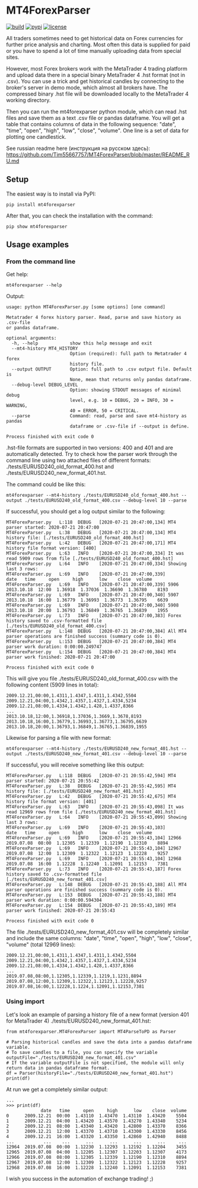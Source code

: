 # MT4ForexParser

[![build](https://travis-ci.org/Tim55667757/MT4ForexParser.svg?branch=master)](https://travis-ci.org/Tim55667757/MT4ForexParser)
[![pypi](https://img.shields.io/pypi/v/MT4ForexParser.svg)](https://pypi.python.org/pypi/MT4ForexParser)
[![license](https://img.shields.io/pypi/l/MT4ForexParser.svg)](https://github.com/Tim55667757/MT4ForexParser/blob/master/LICENSE)

All traders sometimes need to get historical data on Forex currencies for further price analysis and charting. Most often this data is supplied for paid or you have to spend a lot of time manually uploading data from special sites.

However, most Forex brokers work with the MetaTrader 4 trading platform and upload data there in a special binary MetaTrader 4 .hst format (not in .csv). You can use a trick and get historical candles by connecting to the broker's server in demo mode, which almost all brokers have. The compressed binary .hst file will be downloaded locally to the MetaTrader 4 working directory.

Then you can run the mt4forexparser python module, which can read .hst files and save them as a text .csv file or pandas dataframe. You will get a table that contains columns of data in the following sequence: "date", "time", "open", "high", "low", "close", "volume". One line is a set of data for plotting one candlestick.

See russian readme here (инструкция на русском здесь): https://github.com/Tim55667757/MT4ForexParser/blob/master/README_RU.md


## Setup

The easiest way is to install via PyPI:
```commandline
pip install mt4forexparser
```

After that, you can check the installation with the command:
```commandline
pip show mt4forexparser
```


## Usage examples

### From the command line

Get help:
```commandline
mt4forexparser --help
```

Output:
```
usage: python MT4ForexParser.py [some options] [one command]

Metatrader 4 forex history parser. Read, parse and save history as .csv-file
or pandas dataframe.

optional arguments:
  -h, --help            show this help message and exit
  --mt4-history MT4_HISTORY
                        Option (required): full path to Metatrader 4 forex
                        history file.
  --output OUTPUT       Option: full path to .csv output file. Default is
                        None, mean that returns only pandas dataframe.
  --debug-level DEBUG_LEVEL
                        Option: showing STDOUT messages of minimal debug
                        level, e.g. 10 = DEBUG, 20 = INFO, 30 = WARNING,
                        40 = ERROR, 50 = CRITICAL.
  --parse               Command: read, parse and save mt4-history as pandas
                        dataframe or .csv-file if --output is define.

Process finished with exit code 0
```


.hst-file formats are supported in two versions: 400 and 401 and are automatically detected. Try to check how the parser work through the command line using two attached files of different formats: ./tests/EURUSD240_old_format_400.hst and ./tests/EURUSD240_new_format_401.hst.

The command could be like this:
```commandline
mt4forexparser --mt4-history ./tests/EURUSD240_old_format_400.hst --output ./tests/EURUSD240_old_format_400.csv --debug-level 10 --parse
```

If successful, you should get a log output similar to the following:
```
MT4ForexParser.py   L:118  DEBUG   [2020-07-21 20:47:00,134] MT4 parser started: 2020-07-21 20:47:00
MT4ForexParser.py   L:38   DEBUG   [2020-07-21 20:47:00,134] MT4 history file: [./tests/EURUSD240_old_format_400.hst]
MT4ForexParser.py   L:42   DEBUG   [2020-07-21 20:47:00,171] MT4 history file format version: [400]
MT4ForexParser.py   L:63   INFO    [2020-07-21 20:47:00,334] It was read 5909 rows from file [./tests/EURUSD240_old_format_400.hst]
MT4ForexParser.py   L:64   INFO    [2020-07-21 20:47:00,334] Showing last 3 rows:
MT4ForexParser.py   L:69   INFO    [2020-07-21 20:47:00,339]             date   time     open     high      low    close  volume
MT4ForexParser.py   L:69   INFO    [2020-07-21 20:47:00,339] 5906  2013.10.18  12:00  1.36918  1.37036  1.36690  1.36780    8193
MT4ForexParser.py   L:69   INFO    [2020-07-21 20:47:00,340] 5907  2013.10.18  16:00  1.36779  1.36993  1.36773  1.36795    6639
MT4ForexParser.py   L:69   INFO    [2020-07-21 20:47:00,340] 5908  2013.10.18  20:00  1.36793  1.36849  1.36765  1.36839    1955
MT4ForexParser.py   L:73   INFO    [2020-07-21 20:47:00,383] Forex history saved to .csv-formatted file [./tests/EURUSD240_old_format_400.csv]
MT4ForexParser.py   L:148  DEBUG   [2020-07-21 20:47:00,384] All MT4 parser operations are finished success (summary code is 0).
MT4ForexParser.py   L:153  DEBUG   [2020-07-21 20:47:00,384] MT4 parser work duration: 0:00:00.249747
MT4ForexParser.py   L:154  DEBUG   [2020-07-21 20:47:00,384] MT4 parser work finished: 2020-07-21 20:47:00

Process finished with exit code 0
```

This will give you file ./tests/EURUSD240_old_format_400.csv with the following content (5909 lines in total):
```
2009.12.21,00:00,1.4311,1.4347,1.4311,1.4342,5504
2009.12.21,04:00,1.4342,1.4357,1.4327,1.4334,5234
2009.12.21,08:00,1.4334,1.4342,1.428,1.4337,8366
...
2013.10.18,12:00,1.36918,1.37036,1.3669,1.3678,8193
2013.10.18,16:00,1.36779,1.36993,1.36773,1.36795,6639
2013.10.18,20:00,1.36793,1.36849,1.36765,1.36839,1955
```

Likewise for parsing a file with new format:
```commandline
mt4forexparser --mt4-history ./tests/EURUSD240_new_format_401.hst --output ./tests/EURUSD240_new_format_401.csv --debug-level 10 --parse
```

If successful, you will receive something like this output:
```
MT4ForexParser.py   L:118  DEBUG   [2020-07-21 20:55:42,594] MT4 parser started: 2020-07-21 20:55:42
MT4ForexParser.py   L:38   DEBUG   [2020-07-21 20:55:42,595] MT4 history file: [./tests/EURUSD240_new_format_401.hst]
MT4ForexParser.py   L:42   DEBUG   [2020-07-21 20:55:42,675] MT4 history file format version: [401]
MT4ForexParser.py   L:63   INFO    [2020-07-21 20:55:43,098] It was read 12969 rows from file [./tests/EURUSD240_new_format_401.hst]
MT4ForexParser.py   L:64   INFO    [2020-07-21 20:55:43,099] Showing last 3 rows:
MT4ForexParser.py   L:69   INFO    [2020-07-21 20:55:43,103]              date   time     open     high      low    close  volume
MT4ForexParser.py   L:69   INFO    [2020-07-21 20:55:43,104] 12966  2019.07.08  08:00  1.12305  1.12339  1.12190  1.12310    8894
MT4ForexParser.py   L:69   INFO    [2020-07-21 20:55:43,104] 12967  2019.07.08  12:00  1.12309  1.12322  1.12123  1.12228    9257
MT4ForexParser.py   L:69   INFO    [2020-07-21 20:55:43,104] 12968  2019.07.08  16:00  1.12228  1.12240  1.12091  1.12153    7381
MT4ForexParser.py   L:73   INFO    [2020-07-21 20:55:43,187] Forex history saved to .csv-formatted file [./tests/EURUSD240_new_format_401.csv]
MT4ForexParser.py   L:148  DEBUG   [2020-07-21 20:55:43,188] All MT4 parser operations are finished success (summary code is 0).
MT4ForexParser.py   L:153  DEBUG   [2020-07-21 20:55:43,188] MT4 parser work duration: 0:00:00.594304
MT4ForexParser.py   L:154  DEBUG   [2020-07-21 20:55:43,189] MT4 parser work finished: 2020-07-21 20:55:43

Process finished with exit code 0
```

The file ./tests/EURUSD240_new_format_401.csv will be completely similar and include the same columns: "date", "time", "open", "high", "low", "close", "volume" (total 12969 lines):
```
2009.12.21,00:00,1.4311,1.4347,1.4311,1.4342,5504
2009.12.21,04:00,1.4342,1.4357,1.4327,1.4334,5234
2009.12.21,08:00,1.4334,1.4342,1.428,1.4337,8366
...
2019.07.08,08:00,1.12305,1.12339,1.1219,1.1231,8894
2019.07.08,12:00,1.12309,1.12322,1.12123,1.12228,9257
2019.07.08,16:00,1.12228,1.1224,1.12091,1.12153,7381
```


### Using import

Let's look an example of parsing a history file of a new format (version 401 for MetaTrader 4) ./tests/EURUSD240_new_format_401.hst:
```
from mt4forexparser.MT4ForexParser import MT4ParseToPD as Parser

# Parsing historical candles and save the data into a pandas dataframe variable.
# To save candles to a file, you can specify the variable outputFile="./tests/EURUSD240_new_format_401.csv"
# If the variable outputFile is not specified, the module will only return data in pandas dataframe format.
df = Parser(historyFile="./tests/EURUSD240_new_format_401.hst")
print(df)
```

At run we get a completely similar output:
```
...
>>> print(df)
             date   time     open     high      low    close  volume
0      2009.12.21  00:00  1.43110  1.43470  1.43110  1.43420    5504
1      2009.12.21  04:00  1.43420  1.43570  1.43270  1.43340    5234
2      2009.12.21  08:00  1.43340  1.43420  1.42800  1.43370    8366
3      2009.12.21  12:00  1.43370  1.43710  1.43300  1.43330    8456
4      2009.12.21  16:00  1.43320  1.43350  1.42860  1.42940    8488
...           ...    ...      ...      ...      ...      ...     ...
12964  2019.07.08  00:00  1.12230  1.12293  1.12192  1.12204    3455
12965  2019.07.08  04:00  1.12205  1.12307  1.12203  1.12307    4173
12966  2019.07.08  08:00  1.12305  1.12339  1.12190  1.12310    8894
12967  2019.07.08  12:00  1.12309  1.12322  1.12123  1.12228    9257
12968  2019.07.08  16:00  1.12228  1.12240  1.12091  1.12153    7381
```


I wish you success in the automation of exchange trading! ;)
